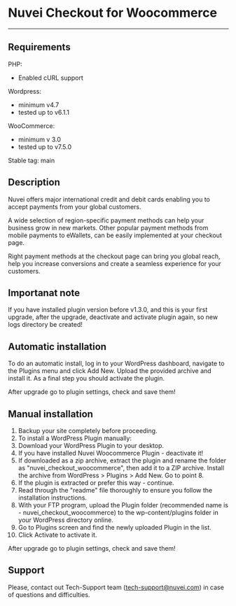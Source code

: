 # Nuvei Checkout for Woocommerce

---

## Requirements
PHP: 
  - Enabled cURL support

Wordpress: 
  - minimum v4.7
  - tested up to v6.1.1

WooCommerce: 
  - minimum v 3.0
  - tested up to v7.5.0

Stable tag: main

## Description
Nuvei offers major international credit and debit cards enabling you to accept payments from your global customers. 

A wide selection of region-specific payment methods can help your business grow in new markets. Other popular payment methods from mobile payments to eWallets, can be easily implemented at your checkout page.

Right payment methods at the checkout page can bring you global reach, help you increase conversions and create a seamless experience for your customers.

## Importanat note
If you have installed plugin version before v1.3.0, and this is your first upgrade, after the upgrade, deactivate and activate plugin again, so new logs directory be created!

## Automatic installation
To do an automatic install, log in to your WordPress dashboard, navigate to the Plugins menu and click Add New. Upload the provided archive and install it. As a final step you should activate the plugin.

After upgrade go to plugin settings, check and save them!

## Manual installation
1. Backup your site completely before proceeding.
2. To install a WordPress Plugin manually:
3. Download your WordPress Plugin to your desktop.
4. If you have installed Nuvei Woocommerce Plugin - deactivate it!
5. If downloaded as a zip archive, extract the plugin and rename the folder as "nuvei_checkout_woocommerce", then add it to a ZIP archive. Install the archive from WordPress > Plugins > Add New. Go to point 8.
6. If the plugin is extracted or prefer this way - continue.
7. Read through the "readme" file thoroughly to ensure you follow the installation instructions.
8. With your FTP program, upload the Plugin folder (recommended name is - nuvei_checkout_woocommerce) to the wp-content/plugins folder in your WordPress directory online.
9. Go to Plugins screen and find the newly uploaded Plugin in the list.
10. Click Activate to activate it.

After upgrade go to plugin settings, check and save them!

## Support
Please, contact out Tech-Support team (tech-support@nuvei.com) in case of questions and difficulties.
